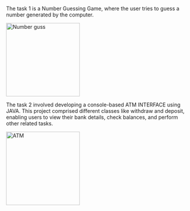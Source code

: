 The task 1 is a Number Guessing Game, where the user tries to guess a number generated by the computer.

<img width="200" alt="Number guss" src="https://github.com/Sashisaravan/-OIBSIP---Java-Intern/assets/72851217/31d701c0-89f4-4c19-8061-e5c4b5624620">


The task 2 involved developing a console-based ATM INTERFACE using JAVA. This project comprised different classes like withdraw and deposit, enabling users to view their bank details, check balances, and perform other related tasks.

<img width="200" alt="ATM" src="https://github.com/Sashisaravan/-OIBSIP---Java-Intern/assets/72851217/f25e085f-5a2c-4162-9ae3-780fbe5367aa">

